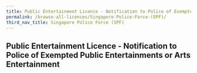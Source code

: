 ```yaml
---
title: Public Entertainment Licence - Notification to Police of Exempted Public Entertainments or Arts Entertainment
permalink: /browse-all-licences/Singapore-Police-Force-(SPF)/
third_nav_title: Singapore Police Force (SPF)
---
```

## Public Entertainment Licence - Notification to Police of Exempted Public Entertainments or Arts Entertainment
